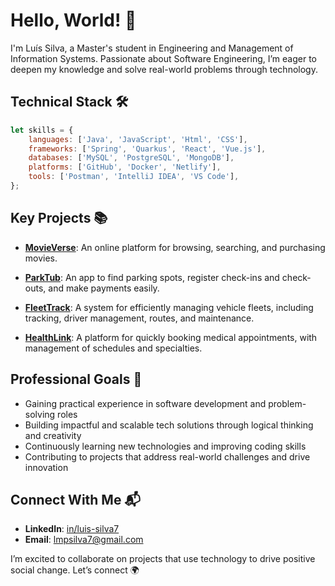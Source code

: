# Hello, World! 👋
I'm Luís Silva, a Master's student in Engineering and Management of Information Systems.
Passionate about Software Engineering, I’m eager to deepen my knowledge and solve real-world problems through technology.

## Technical Stack 🛠️
```javascript
let skills = {
    languages: ['Java', 'JavaScript', 'Html', 'CSS'],
    frameworks: ['Spring', 'Quarkus', 'React', 'Vue.js'],
    databases: ['MySQL', 'PostgreSQL', 'MongoDB'],
    platforms: ['GitHub', 'Docker', 'Netlify'],
    tools: ['Postman', 'IntelliJ IDEA', 'VS Code'],
};
```

## Key Projects 📚
- **[MovieVerse](https://github.com/LuisSilva7/movieVerse-project)**: An online platform for browsing, searching, and purchasing movies.

- **[ParkTub](https://github.com/LuisSilva7/parkTub-project)**: An app to find parking spots, register check-ins and check-outs, and make payments easily.

- **[FleetTrack](https://github.com/LuisSilva7/fleetTrack-project)**: A system for efficiently managing vehicle fleets, including tracking, driver management, routes, and maintenance.

- **[HealthLink](https://github.com/LuisSilva7/healthLink-project)**: A platform for quickly booking medical appointments, with management of schedules and specialties.

## Professional Goals 🎯
- Gaining practical experience in software development and problem-solving roles
- Building impactful and scalable tech solutions through logical thinking and creativity
- Continuously learning new technologies and improving coding skills
- Contributing to projects that address real-world challenges and drive innovation

## Connect With Me 📬
- **LinkedIn**: [in/luis-silva7](https://linkedin.com/in/luis-silva7)
- **Email**: lmpsilva7@gmail.com
<!-- - **Portfolio**: [link](https://link) -->

I’m excited to collaborate on projects that use technology to drive positive social change. Let’s connect 🌍
